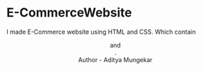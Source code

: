 # E-CommerceWebsite
I made E-Commerce website using HTML and CSS.
Which contain <header> <nav> <section> and <footer>.
<br>
Author - Aditya Mungekar
